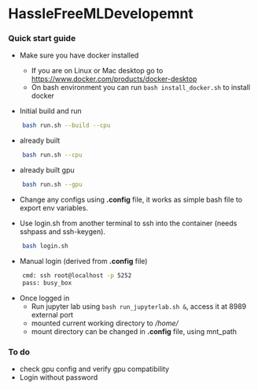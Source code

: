 # HassleFreeMLDevelopemnt

### Quick start guide
- Make sure you have docker installed
    - If you are on Linux or Mac desktop go to https://www.docker.com/products/docker-desktop
    - On bash environment you can run ```bash install_docker.sh``` to install docker

- Initial build and run
```bash
    bash run.sh --build --cpu
```
- already built
```bash
    bash run.sh --cpu
```
- already built gpu
```bash
    bash run.sh --gpu
```
- Change any configs using **.config** file, it works as simple bash file to export env variables.

- Use login.sh from another terminal to ssh into the container (needs sshpass and ssh-keygen).
```bash
    bash login.sh
```
- Manual login (derived from **.config** file)
```bash
    cmd: ssh root@localhost -p 5252
    pass: busy_box
```
- Once logged in
    - Run jupyter lab using ```bash run_jupyterlab.sh &```, access it at 8989 external port
    - mounted current working directory to */home/* 
    - mount directory can be changed in **.config** file, using mnt_path




### To do
- check gpu config and verify gpu compatibility
- Login without password